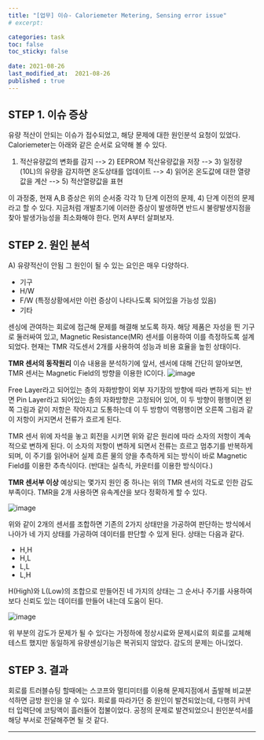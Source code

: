 ```yaml
---
title: "[업무] 이슈- Caloriemeter Metering, Sensing error issue"
# excerpt: 

categories: task
toc: false
toc_sticky: false
 
date: 2021-08-26
last_modified_at:  2021-08-26
published : true
---
```


## STEP 1. 이슈 증상 
유량 적산이 안되는 이슈가 접수되었고, 해당 문제에 대한 원인분석 요청이 있었다. 
Caloriemeter는 아래와 같은 순서로 요약해 볼 수 있다.
1) 적산유량값의 변화를 감지 --> 2) EEPROM 적산유량값을 저장 --> 3) 일정량(10L)의 유량을 감지하면 온도상태를 업데이트 --> 4) 읽어온 온도값에 대한 열량값을 계산 --> 5) 적산열량값을 표현

이 과정중, 현재 A,B 증상은 위의 순서중 각각 1) 단계 이전의 문제, 4) 단계 이전의 문제라고 할 수 있다. 
지금처럼 개발초기에 이러한 증상이 발생하면 반드시 불량발생지점을 찾아 발생가능성을 최소화해야 한다. 먼저 A부터 살펴보자.

## STEP 2. 원인 분석

A) 유량적산이 안됨
그 원인이 될 수 있는 요인은 매우 다양하다. 

- 기구
- H/W
- F/W (특정상황에서만 이런 증상이 나타나도록 되어있을 가능성 있음) 
- 기타 

센싱에 관여하는 회로에 접근해 문제를 해결해 보도록 하자.
해당 제품은 자성을 띈 기구로 둘러싸여 있고, Magnetic Resistance(MR) 센서를 이용하여 이를 측정하도록 설계되었다. 현재는 TMR 각도센서 2개를 사용하여 성능과 비용 효율을 높힌 상태이다.

**TMR 센서의 동작원리**
이슈 내용을 분석하기에 앞서, 센서에 대해 간단히 알아보면, TMR 센서는 Magnetic Field의 방향을 이용한 IC이다.
![image](https://user-images.githubusercontent.com/82863114/131072086-809e45f2-7d41-45dc-ae31-606a1e1c47ca.png)

Free Layer라고 되어있는 층의 자화방향이 외부 자기장의 방향에 따라 변하게 되는 반면 Pin Layer라고 되어있는 층의 자화방향은 고정되어 있어, 이 두 방향이 평행이면 왼쪽 그림과 같이 저항은 작아지고 도통하는데 이 두 방향이 역평행이면 오른쪽 그림과 같이 저항이 커지면서 전류가 흐르게 된다. 


TMR 센서 위에 자석을 놓고 회전을 시키면 위와 같은 원리에 따라 소자의 저항이 계속적으로 변하게 된다. 이 소자의 저항이 변하게 되면서 전류는 흐르고 멈추기를 반복하게 되며, 이 주기를 읽어내어 실제 흐른 물의 양을 추측하게 되는 방식이 바로 Magnetic Field를 이용한 추측식이다. (반대는 실측식, 카운터를 이용한 방식이다.)

**TMR 센서부 이상**
예상되는 몇가지 원인 중 하나는 위의 TMR 센서의 각도로 인한 감도부족이다. TMR을 2개 사용하면 유속계산을 보다 정확하게 할 수 있다. 

![image](https://user-images.githubusercontent.com/82863114/131074760-cacc72cc-6414-49a9-8bd1-b826c046fb3f.png)

위와 같이 2개의 센서를 조합하면 기존의 2가지 상태만을 가공하여 판단하는 방식에서 나아가 네 가지 상태를 가공하여 데이터를 판단할 수 있게 된다. 
상태는 다음과 같다.
- H,H
- H,L
- L,L
- L,H

H(High)와 L(Low)의 조합으로 만들어진 네 가지의 상태는 그 순서나 주기를 사용하여 보다 신뢰도 있는 데이터를 만들어 내는데 도움이 된다.

![image](https://user-images.githubusercontent.com/82863114/131074052-0e90a064-6da9-46f6-bfc7-b135f6a504c9.png)

위 부분의 감도가 문제가 될 수 있다는 가정하에 정상시료와 문제시료의 회로를 교체해 테스트 했지만 동일하게 유량센싱기능은 복귀되지 않았다. 감도의 문제는 아니었다. 

## STEP 3. 결과

회로를 트러블슈팅 할때에는 스코프와 멀티미터를 이용해 문제지점에서 출발해 비교분석하면 금방 원인을 알 수 있다. 회로를 따라가던 중 원인이 발견되었는데, 다행히 커넥터 입력단에 코팅액이 흘러들어 접불이었다. 공정의 문제로 발견되었으니 원인분석서를 해당 부서로 전달해주면 될 것 같다.

-----
<!-- 

B) 온도센서에러 로그 남아있음.
리셋전까지 온도센서는 에러로그가 계속 남아있으며, 정상품으로 교체해도 여전히 온도값은 표현되지 않는다. 온도센서는 증상이 특이한데, 10L가 흐르면 반드시 온도값을 업데이트 하도로 설계되어 있지만 온도값 업데이트가 되지 않고 이전 온도값을 계속 가지고 계산해버리는 문제가 있다. 

문제상황 재현방법
1. 온도를 24도 24도로 설정하고 유량을 흘린다.
2. 해당 온도를 잘 읽고 있는 모르겠지만 상관없다. 한번이라도 해당상태를 만든다.  (확인됨)
3. 이 상태에서 다른 온도값으로 설정된 케이블을 연결한다. 80도 40도
4. 10L가 흐를때마다 새로운 온도값을 읽어야 하는데, 이전 24도 24도를 계속 읽게된다. 

![image](https://user-images.githubusercontent.com/82863114/130930378-16bb2eb6-5832-4d0a-bfe2-198f4d312fb5.png)

위의 Vout 소자가 1.5v 출력을 정상적으로 내고 있는지를 확인한다. 이 부분이 냉땜에면 정상 작동하지 않을 것이다. 10L 튈때마다 어떻게 이 소자가 변하는지 잘 보고, 냉땜을 확인한다.  -->